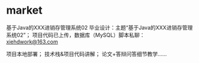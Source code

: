# market
基于Java的XXX进销存管理系统02
毕业设计：主题“基于Java的XXX进销存管理系统02”；
项目代码已上传，数据库（MySQL）脚本私聊：xiehdwork@163.com

项目本地部署；
技术栈&项目代码讲解；
论文+答辩问答细节教学......
